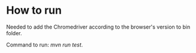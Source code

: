 # How to run
Needed to add the Chromedriver according to the browser's version to bin folder.

Command to run: *mvn run test*.